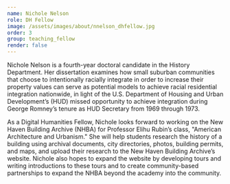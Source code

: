 ```yaml
---
name: Nichole Nelson
role: DH Fellow
image: /assets/images/about/nnelson_dhfellow.jpg
order: 3
group: teaching_fellow
render: false
---
```


Nichole Nelson is a fourth-year doctoral candidate in the History Department. Her dissertation examines how small suburban communities that choose to intentionally racially integrate in order to increase their property values can serve as potential models to achieve racial residential integration nationwide, in light of the U.S. Department of Housing and Urban Development’s (HUD) missed opportunity to achieve integration during George Romney’s tenure as HUD Secretary from 1969 through 1973.  

As a Digital Humanities Fellow, Nichole looks forward to working on the New Haven Building Archive (NHBA) for Professor Elihu Rubin’s class, "American Architecture and Urbanism." She will help students research the history of a building using archival documents, city directories, photos, building permits, and maps, and upload their research to the New Haven Building Archive’s website. Nichole also hopes to expand the website by developing tours and writing introductions to these tours and to create community-based partnerships to expand the NHBA beyond the academy into the community.